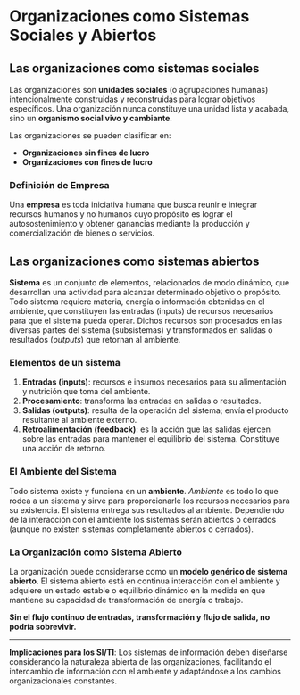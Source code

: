 # Organizaciones como Sistemas Sociales y Abiertos

## Las organizaciones como sistemas sociales

Las organizaciones son **unidades sociales** (o agrupaciones humanas) intencionalmente construidas y reconstruidas para lograr objetivos específicos. Una organización nunca constituye una unidad lista y acabada, sino un **organismo social vivo y cambiante**.

Las organizaciones se pueden clasificar en:
- **Organizaciones sin fines de lucro**
- **Organizaciones con fines de lucro**

### Definición de Empresa

Una **empresa** es toda iniciativa humana que busca reunir e integrar recursos humanos y no humanos cuyo propósito es lograr el autosostenimiento y obtener ganancias mediante la producción y comercialización de bienes o servicios.

## Las organizaciones como sistemas abiertos

**Sistema** es un conjunto de elementos, relacionados de modo dinámico, que desarrollan una actividad para alcanzar determinado objetivo o propósito. Todo sistema requiere materia, energía o información obtenidas en el ambiente, que constituyen las entradas (inputs) de recursos necesarios para que el sistema pueda operar. Dichos recursos son procesados en las diversas partes del sistema (subsistemas) y transformados en salidas o resultados (*outputs*) que retornan al ambiente.

### Elementos de un sistema

1. **Entradas (inputs)**: recursos e insumos necesarios para su alimentación y nutrición que toma del ambiente.
2. **Procesamiento**: transforma las entradas en salidas o resultados.
3. **Salidas (outputs)**: resulta de la operación del sistema; envía el producto resultante al ambiente externo.
4. **Retroalimentación (feedback)**: es la acción que las salidas ejercen sobre las entradas para mantener el equilibrio del sistema. Constituye una acción de retorno.

### El Ambiente del Sistema

Todo sistema existe y funciona en un **ambiente**. *Ambiente* es todo lo que rodea a un sistema y sirve para proporcionarle los recursos necesarios para su existencia. El sistema entrega sus resultados al ambiente. Dependiendo de la interacción con el ambiente los sistemas serán abiertos o cerrados (aunque no existen sistemas completamente abiertos o cerrados).

### La Organización como Sistema Abierto

La organización puede considerarse como un **modelo genérico de sistema abierto**. El sistema abierto está en continua interacción con el ambiente y adquiere un estado estable o equilibrio dinámico en la medida en que mantiene su capacidad de transformación de energía o trabajo. 

**Sin el flujo continuo de entradas, transformación y flujo de salida, no podría sobrevivir.**

---

**Implicaciones para los SI/TI**: Los sistemas de información deben diseñarse considerando la naturaleza abierta de las organizaciones, facilitando el intercambio de información con el ambiente y adaptándose a los cambios organizacionales constantes. 